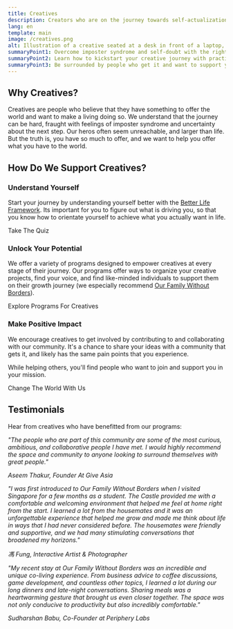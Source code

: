 ```yaml
---
title: Creatives
description: Creators who are on the journey towards self-actualization and enjoy contributing to others.
lang: en
template: main
image: /creatives.png
alt: Illustration of a creative seated at a desk in front of a laptop, with a bookshelf behind and a plant to the side, in a room with a large window.
summaryPoint1: Overcome imposter syndrome and self-doubt with the right support.
summaryPoint2: Learn how to kickstart your creative journey with practical tools.
summaryPoint3: Be surrounded by people who get it and want to support your growth.
---
```


## Why Creatives?

Creatives are people who believe that they have something to offer the world and want to make a living doing so. We understand that the journey can be hard, fraught with feelings of imposter syndrome and uncertainty about the next step. Our heros often seem unreachable, and larger than life. But the truth is, you have so much to offer, and we want to help you offer what you have to the world.

## How Do We Support Creatives?

### Understand Yourself

Start your journey by understanding yourself better with the [Better Life Framework](/understand-yourself). Its important for you to figure out what is driving you, so that you know how to orientate yourself to achieve what you actually want in life.

<ButtonLink to="/understand-yourself/understand-the-framework">Take The Quiz</ButtonLink>

### Unlock Your Potential

We offer a variety of programs designed to empower creatives at every stage of their journey. Our programs offer ways to organize your creative projects, find your voice, and find like-minded individuals to support them on their growth journey (we especially recommend [Our Family Without Borders](https://ourfamilywithoutborders.com)).

<ButtonLink to="/unlock-your-potential/programs?tags=creatives">Explore Programs For Creatives</ButtonLink>

### Make Positive Impact

We encourage creatives to get involved by contributing to and collaborating with our community. It's a chance to share your ideas with a community that gets it, and likely has the same pain points that you experience.

While helping others, you'll find people who want to join and support you in your mission.

<ButtonLink to="/make-positive-impact">Change The World With Us</ButtonLink>

## Testimonials

Hear from creatives who have benefitted from our programs:

<Divider/>

*‍"The people who are part of this community are some of the most curious, ambitious, and collaborative people I have met. I would highly recommend the space and community to anyone looking to surround themselves with great people."*

*Aseem Thakur, Founder At Give Asia*

<Divider/>

*"I was first introduced to Our Family Without Borders when I visited Singapore for a few months as a student. The Castle provided me with a comfortable and welcoming environment that helped me feel at home right from the start. I learned a lot from the housemates and it was an unforgettable experience that helped me grow and made me think about life in ways that I had never considered before. The housemates were friendly and supportive, and we had many stimulating conversations that broadened my horizons."*

*馮 Fung, Interactive Artist & Photographer*

<Divider/>

*"My recent stay at Our Family Without Borders was an incredible and unique co-living experience. From business advice to coffee discussions, game development, and countless other topics, I learned a lot during our long dinners and late-night conversations. Sharing meals was a heartwarming gesture that brought us even closer together. The space was not only conducive to productivity but also incredibly comfortable."*

*Sudharshan Babu, Co-Founder at Periphery Labs*

<Divider/>